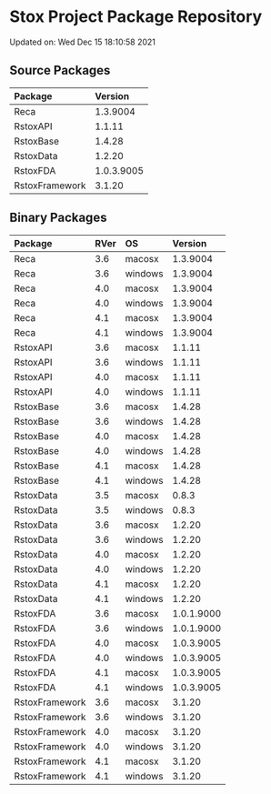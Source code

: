 # Stox Project Package Repository


Updated on: Wed Dec 15 18:10:58 2021
## Source Packages

|Package        |Version    |
|:--------------|:----------|
|Reca           |1.3.9004   |
|RstoxAPI       |1.1.11     |
|RstoxBase      |1.4.28     |
|RstoxData      |1.2.20     |
|RstoxFDA       |1.0.3.9005 |
|RstoxFramework |3.1.20     |

## Binary Packages

|Package        |RVer |OS      |Version    |
|:--------------|:----|:-------|:----------|
|Reca           |3.6  |macosx  |1.3.9004   |
|Reca           |3.6  |windows |1.3.9004   |
|Reca           |4.0  |macosx  |1.3.9004   |
|Reca           |4.0  |windows |1.3.9004   |
|Reca           |4.1  |macosx  |1.3.9004   |
|Reca           |4.1  |windows |1.3.9004   |
|RstoxAPI       |3.6  |macosx  |1.1.11     |
|RstoxAPI       |3.6  |windows |1.1.11     |
|RstoxAPI       |4.0  |macosx  |1.1.11     |
|RstoxAPI       |4.0  |windows |1.1.11     |
|RstoxBase      |3.6  |macosx  |1.4.28     |
|RstoxBase      |3.6  |windows |1.4.28     |
|RstoxBase      |4.0  |macosx  |1.4.28     |
|RstoxBase      |4.0  |windows |1.4.28     |
|RstoxBase      |4.1  |macosx  |1.4.28     |
|RstoxBase      |4.1  |windows |1.4.28     |
|RstoxData      |3.5  |macosx  |0.8.3      |
|RstoxData      |3.5  |windows |0.8.3      |
|RstoxData      |3.6  |macosx  |1.2.20     |
|RstoxData      |3.6  |windows |1.2.20     |
|RstoxData      |4.0  |macosx  |1.2.20     |
|RstoxData      |4.0  |windows |1.2.20     |
|RstoxData      |4.1  |macosx  |1.2.20     |
|RstoxData      |4.1  |windows |1.2.20     |
|RstoxFDA       |3.6  |macosx  |1.0.1.9000 |
|RstoxFDA       |3.6  |windows |1.0.1.9000 |
|RstoxFDA       |4.0  |macosx  |1.0.3.9005 |
|RstoxFDA       |4.0  |windows |1.0.3.9005 |
|RstoxFDA       |4.1  |macosx  |1.0.3.9005 |
|RstoxFDA       |4.1  |windows |1.0.3.9005 |
|RstoxFramework |3.6  |macosx  |3.1.20     |
|RstoxFramework |3.6  |windows |3.1.20     |
|RstoxFramework |4.0  |macosx  |3.1.20     |
|RstoxFramework |4.0  |windows |3.1.20     |
|RstoxFramework |4.1  |macosx  |3.1.20     |
|RstoxFramework |4.1  |windows |3.1.20     |
